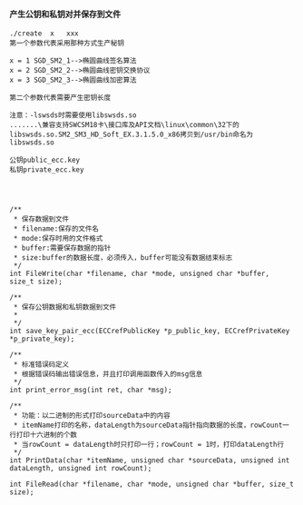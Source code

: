 ####  产生公钥和私钥对并保存到文件

    ./create  x   xxx
    第一个参数代表采用那种方式生产秘钥

    x = 1 SGD_SM2_1-->椭圆曲线签名算法
    x = 2 SGD_SM2_2-->椭圆曲线密钥交换协议
    x = 3 SGD_SM2_3-->椭圆曲线加密算法

    第二个参数代表需要产生密钥长度

    注意：-lswsds时需要使用libswsds.so
    .......\兼容支持SWCSM18卡\接口库及API文档\linux\common\32下的libswsds.so.SM2_SM3_HD_Soft_EX.3.1.5.0_x86拷贝到/usr/bin命名为libswsds.so

    公钥public_ecc.key
    私钥private_ecc.key

    


	/**
	 * 保存数据到文件
	 * filename:保存的文件名
	 * mode:保存时用的文件格式
	 * buffer:需要保存数据的指针
	 * size:buffer的数据长度，必须传入，buffer可能没有数据结束标志
	 */
	int FileWrite(char *filename, char *mode, unsigned char *buffer, size_t size);

	/**
	 * 保存公钥数据和私钥数据到文件
	 *
	 */
	int save_key_pair_ecc(ECCrefPublicKey *p_public_key, ECCrefPrivateKey *p_private_key);

	/**
	 * 标准错误码定义
	 * 根据错误码输出错误信息，并且打印调用函数传入的msg信息
	 */
	int print_error_msg(int ret, char *msg);

	/**
	 * 功能：以二进制的形式打印sourceData中的内容
	 * itemName打印的名称，dataLength为sourceData指针指向数据的长度，rowCount一行打印十六进制的个数
	 * 当rowCount = dataLength时只打印一行；rowCount = 1时，打印dataLength行
	 */
	int PrintData(char *itemName, unsigned char *sourceData, unsigned int dataLength, unsigned int rowCount);

	int FileRead(char *filename, char *mode, unsigned char *buffer, size_t size);
